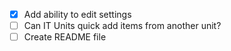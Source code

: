 - [x] Add ability to edit settings
- [ ] Can IT Units quick add items from another unit?
- [ ] Create README file